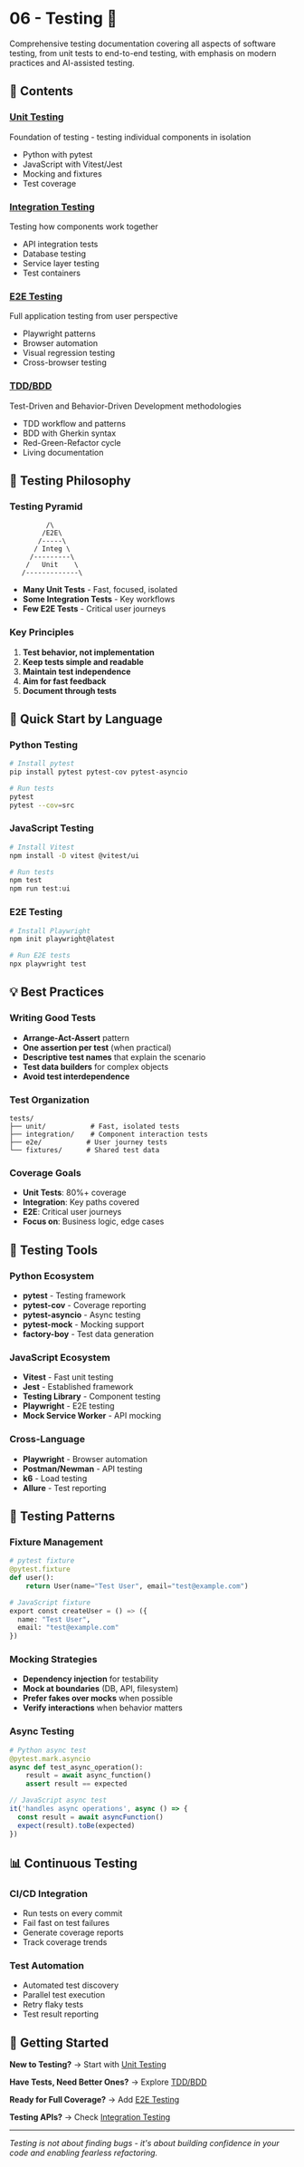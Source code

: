 # 06 - Testing 🧪

Comprehensive testing documentation covering all aspects of software testing, from unit tests to end-to-end testing, with emphasis on modern practices and AI-assisted testing.

## 📁 Contents

### [Unit Testing](./unit-testing/)
Foundation of testing - testing individual components in isolation
- Python with pytest
- JavaScript with Vitest/Jest
- Mocking and fixtures
- Test coverage

### [Integration Testing](./integration-testing/)
Testing how components work together
- API integration tests
- Database testing
- Service layer testing
- Test containers

### [E2E Testing](./e2e-testing/)
Full application testing from user perspective
- Playwright patterns
- Browser automation
- Visual regression testing
- Cross-browser testing

### [TDD/BDD](./tdd-bdd/)
Test-Driven and Behavior-Driven Development methodologies
- TDD workflow and patterns
- BDD with Gherkin syntax
- Red-Green-Refactor cycle
- Living documentation

## 🎯 Testing Philosophy

### Testing Pyramid
```
         /\
        /E2E\
       /-----\
      / Integ \
     /---------\
    /   Unit    \
   /-------------\
```

- **Many Unit Tests** - Fast, focused, isolated
- **Some Integration Tests** - Key workflows
- **Few E2E Tests** - Critical user journeys

### Key Principles
1. **Test behavior, not implementation**
2. **Keep tests simple and readable**
3. **Maintain test independence**
4. **Aim for fast feedback**
5. **Document through tests**

## 🚀 Quick Start by Language

### Python Testing
```bash
# Install pytest
pip install pytest pytest-cov pytest-asyncio

# Run tests
pytest
pytest --cov=src
```

### JavaScript Testing
```bash
# Install Vitest
npm install -D vitest @vitest/ui

# Run tests
npm test
npm run test:ui
```

### E2E Testing
```bash
# Install Playwright
npm init playwright@latest

# Run E2E tests
npx playwright test
```

## 💡 Best Practices

### Writing Good Tests
- **Arrange-Act-Assert** pattern
- **One assertion per test** (when practical)
- **Descriptive test names** that explain the scenario
- **Test data builders** for complex objects
- **Avoid test interdependence**

### Test Organization
```
tests/
├── unit/           # Fast, isolated tests
├── integration/    # Component interaction tests
├── e2e/           # User journey tests
└── fixtures/      # Shared test data
```

### Coverage Goals
- **Unit Tests**: 80%+ coverage
- **Integration**: Key paths covered
- **E2E**: Critical user journeys
- **Focus on**: Business logic, edge cases

## 🔧 Testing Tools

### Python Ecosystem
- **pytest** - Testing framework
- **pytest-cov** - Coverage reporting
- **pytest-asyncio** - Async testing
- **pytest-mock** - Mocking support
- **factory-boy** - Test data generation

### JavaScript Ecosystem
- **Vitest** - Fast unit testing
- **Jest** - Established framework
- **Testing Library** - Component testing
- **Playwright** - E2E testing
- **Mock Service Worker** - API mocking

### Cross-Language
- **Playwright** - Browser automation
- **Postman/Newman** - API testing
- **k6** - Load testing
- **Allure** - Test reporting

## 🎨 Testing Patterns

### Fixture Management
```python
# pytest fixture
@pytest.fixture
def user():
    return User(name="Test User", email="test@example.com")

# JavaScript fixture
export const createUser = () => ({
  name: "Test User",
  email: "test@example.com"
})
```

### Mocking Strategies
- **Dependency injection** for testability
- **Mock at boundaries** (DB, API, filesystem)
- **Prefer fakes over mocks** when possible
- **Verify interactions** when behavior matters

### Async Testing
```python
# Python async test
@pytest.mark.asyncio
async def test_async_operation():
    result = await async_function()
    assert result == expected
```

```javascript
// JavaScript async test
it('handles async operations', async () => {
  const result = await asyncFunction()
  expect(result).toBe(expected)
})
```

## 📊 Continuous Testing

### CI/CD Integration
- Run tests on every commit
- Fail fast on test failures
- Generate coverage reports
- Track coverage trends

### Test Automation
- Automated test discovery
- Parallel test execution
- Retry flaky tests
- Test result reporting

## 🚦 Getting Started

**New to Testing?** → Start with [Unit Testing](./unit-testing/)

**Have Tests, Need Better Ones?** → Explore [TDD/BDD](./tdd-bdd/)

**Ready for Full Coverage?** → Add [E2E Testing](./e2e-testing/)

**Testing APIs?** → Check [Integration Testing](./integration-testing/)

---

*Testing is not about finding bugs - it's about building confidence in your code and enabling fearless refactoring.*